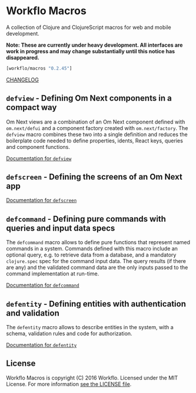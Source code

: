 # Workflo Macros

A collection of Clojure and ClojureScript macros for web and mobile
development.

**Note: These are currently under heavy development. All interfaces
are work in progress and may change substantially until this notice
has disappeared.**

```clojure
[workflo/macros "0.2.45"]
```

[CHANGELOG](CHANGELOG.md)

## `defview` - Defining Om Next components in a compact way

Om Next views are a combination of an Om Next component defined
with `om.next/defui` and a component factory created with
`om.next/factory`. The `defview` macro combines these two into
a single definition and reduces the boilerplate code needed to
define properties, idents, React keys, queries and component
functions.

[Documentation for `defview`](docs/defview.md)

## `defscreen` - Defining the screens of an Om Next app

[Documentation for `defscreen`](docs/defscreen.md)

## `defcommand` - Defining pure commands with queries and input data specs

The `defcommand` macro allows to define pure functions that represent
named commands in a system. Commands defined with this macro include
an optional query, e.g. to retrieve data from a database, and a
mandatory `clojure.spec` spec for the command input data. The query
results (if there are any) and the validated command data are the only
inputs passed to the command implementation at run-time.

[Documentation for `defcommand`](docs/defcommand.md)

## `defentity` - Defining entities with authentication and validation

The `defentity` macro allows to describe entities in the system, with
a schema, validation rules and code for authorization.

[Documentation for `defentity`](docs/defentity.md)

## License

Workflo Macros is copyright (C) 2016 Workflo. Licensed under the
MIT License. For more information [see the LICENSE file](LICENSE).
